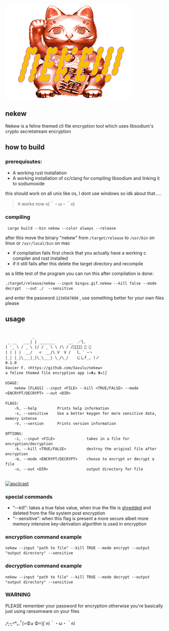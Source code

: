 ![nekew-logo](nekew_png.png) 

## nekew 
Nekew is a feline themed cli file encryption tool which uses libsodium's crypto secretstream encryption 
 
## how to build

### prerequisutes: 
- A working rust installation 
- A working installation of cc/clang for compiling libsodium and linking it to sodiumoxide 

this should work on all unix like os, I dont use windows so idk about that..... 

> it works now ฅ(＾・ω・＾ฅ)
### compiling
``` 
 cargo build --bin nekew --color always --release
```
after this move the binary "nekew" from ``` /target/release ``` to ``` /usr/bin ``` on linux or ``` /usr/local/bin ``` on mac 
- if compilation fails first check that you actually have a working c compiler and rust installed
- if it still fails after this delete the target directory and recompile

as a little test of the program you can run this after compilation is done: 

``` 
./target/release/nekew --input bingus.gif.nekew --kill false --mode decrypt  --out ./  --sensitive 
``` 
and enter the password ```1234567890``` , use something better for your own files please

## usage 
``` 

            _                  
 _ __   ___| | _______      __  ／l、        
| '_ \ / _ \ |/ / _ \ \ /\ / /ﾞ（ﾟ､ ｡ ７ 
| | | |  __/   <  __/\ V  V /　 l、ﾞ ~ヽ  
|_| |_|\___|_|\_\___| \_/\_/　  じしf_, )ノ  
0.1.0
Xavier F. <https://github.com/Xavulu/nekew>
a feline themed file encryption app (=Φܫ Φ=)∫

USAGE:
    nekew [FLAGS] --input <FILE> --kill <TRUE/FALSE> --mode <ENCRYPT/DECRYPT> --out <DIR>

FLAGS:
    -h, --help         Prints help information
    -s, --sensitive    Use a better keygen for more sensitive data, memory intense
    -V, --version      Prints version information

OPTIONS:
    -i, --input <FILE>              takes in a file for encryption/decryption
    -k, --kill <TRUE/FALSE>         destroy the original file after encryption
    -m, --mode <ENCRYPT/DECRYPT>    choose to encrypt or decrypt a file
    -o, --out <DIR>                 output directory for file


``` 
[![asciicast](https://asciinema.org/a/377913.svg)](https://asciinema.org/a/377913) 

### special commands 
- "--kill": takes a true false value, when true the file is [shredded](https://en.wikipedia.org/wiki/Shred_(Unix)) and deleted from the file system post encryption 
- "--sensitive": when this flag is present a more secure albeit more memory intensive key-derivation algorithm is used in encryption 

### encryption command example
``` 
nekew --input "path to file" --kill TRUE --mode encrypt --output "output directory" --sensitive 
``` 
### decryption command example
``` 
nekew --input "path to file" --kill TRUE --mode decrypt --output "output directory" --sensitive 
``` 

### WARNING 
PLEASE remember your password for encryption otherwise you're basically just using ransomware on your files  

₍˄·͈༝·͈˄*₎◞ ̑̑  (=Φܫ Φ=)∫  ฅ(＾・ω・＾ฅ)